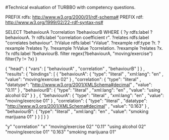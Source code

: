   #Technical evaluation of TURBBO with competency questions.
  
  
  
  
  
  
  
  
  
  
  
  
  
  
  
  
  
  
  
  
  
  
  
  
  
  
  PREFIX rdfs: <http://www.w3.org/2000/01/rdf-schema#>
  PREFIX rdf: <http://www.w3.org/1999/02/22-rdf-syntax-ns#>

  SELECT ?behaviourA ?correlation ?behaviourB
  WHERE {
    ?y rdfs:label ?behaviourA.
    ?r rdfs:label "correlation coefficient r".
    ?relates rdfs:label "correlates behaviour".
    ?rValue rdfs:label  "rValue".
    ?rexample rdf:type ?r.
    ?rexample ?relates ?y.
    ?rexample ?rValue ?correlation.
    ?rexample ?relates ?x.
    ?x rdfs:label ?behaviourB.
    filter regex(?behaviourA, "moving/exercise")
    filter(?y != ?x)
  }



{ "head": {
    "vars": [ "behaviourA" , "correlation" , "behaviourB" ]
  } ,
  "results": {
    "bindings": [
      { 
        "behaviourA": { "type": "literal" , "xml:lang": "en" , "value": "moving/exercise 02" } ,
        "correlation": { "type": "literal" , "datatype": "http://www.w3.org/2001/XMLSchema#decimal" , "value": "0.11" } ,
        "behaviourB": { "type": "literal" , "xml:lang": "en" , "value": "using alcohol 02" }
      } ,
      { 
        "behaviourA": { "type": "literal" , "xml:lang": "en" , "value": "moving/exercise 01" } ,
        "correlation": { "type": "literal" , "datatype": "http://www.w3.org/2001/XMLSchema#decimal" , "value": "0.163" } ,
        "behaviourB": { "type": "literal" , "xml:lang": "en" , "value": "smoking marijuana 01" }
      }
    ]
  }
}



 "y" 	 "correlation" 	 "x" 
"moving/exercise 02"	"0.11"	"using alcohol 02"
"moving/exercise 01"	"0.163"	"smoking marijuana 01"
